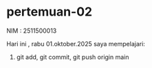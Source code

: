 # pertemuan-02
NIM : 2511500013

Hari ini , rabu 01.oktober.2025 saya mempelajari:
<ol>
  <li>git add, git commit, git push origin main</li>
  </ol>